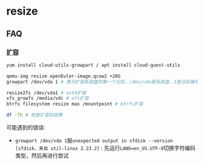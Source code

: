 # resize

## FAQ
### [扩容](https://help.aliyun.com/document_detail/113316.html)
```bash
yum install cloud-utils-growpart / apt install cloud-guest-utils

qemu-img resize openEuler-image.qcow2 +20G
growpart /dev/vda 1 # 表示扩容系统盘的第一个分区，/dev/vda是系统盘，1是分区编号，/dev/vda和1之间需要空格分隔. 如果单盘有多个连续分区的情况, 那么扩容时, 只需要扩容最后一个分区即可

resize2fs /dev/vda1 # ext4扩容
xfs_growfs /media/vdc # xfs扩容
btrfs filesystem resize max /mountpoint # btrfs扩容

df -Th # 检查扩容后结果
```

可能遇到的错误:
- `growpart /dev/vda 1`报`unexpected output in sfdisk --version [sfdisk，来自 util-linux 2.23.2]` : 先运行`LANG=en_US.UTF-8`切换字符编码类型，然后再进行尝试